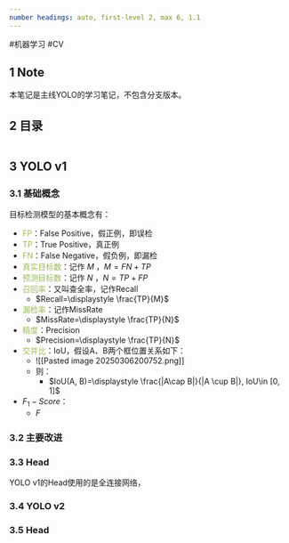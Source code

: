 ```yaml
---
number headings: auto, first-level 2, max 6, 1.1
---
```

#机器学习 #CV

## 1 Note

本笔记是主线YOLO的学习笔记，不包含分支版本。

## 2 目录

```toc
```

## 3 YOLO v1

### 3.1 基础概念

目标检测模型的基本概念有：
- <font color="#9bbb59">FP</font>：False Positive，假正例，即误检
- <font color="#9bbb59">TP</font>：True Positive，真正例
- <font color="#9bbb59">FN</font>：False Negative，假负例，即漏检
- <font color="#9bbb59">真实目标数</font>：记作 $M$ ，$M=FN+TP$
- <font color="#9bbb59">预测目标数</font>：记作 $N$ ，$N=TP+FP$
- <font color="#9bbb59">召回率</font>：又叫查全率，记作Recall
	- $Recall=\displaystyle \frac{TP}{M}$
- <font color="#9bbb59">漏检率</font>：记作MissRate
	- $MissRate=\displaystyle \frac{TP}{N}$
- <font color="#9bbb59">精度</font>：Precision
	- $Precision=\displaystyle \frac{TP}{N}$
- <font color="#9bbb59">交并比</font>：IoU，假设A、B两个框位置关系如下：
	- ![[Pasted image 20250306200752.png]]
	- 则：
		- $IoU(A, B)=\displaystyle \frac{|A\cap B|}{|A \cup B|}, IoU\in [0, 1]$
- $F_1-Score$：
	- $F$



### 3.2 主要改进


### 3.3 Head

YOLO v1的Head使用的是全连接网络，


### 3.4 YOLO v2

### 3.5 Head





